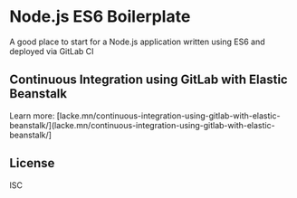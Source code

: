 # Node.js ES6 Boilerplate

A good place to start for a Node.js application written using ES6 and deployed via GitLab CI

## Continuous Integration using GitLab with Elastic Beanstalk

Learn more: [lacke.mn/continuous-integration-using-gitlab-with-elastic-beanstalk/](lacke.mn/continuous-integration-using-gitlab-with-elastic-beanstalk/]

## License

ISC
